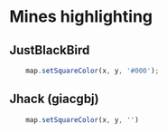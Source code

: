 # Mines highlighting
## JustBlackBird

```javascript
    map.setSquareColor(x, y, '#000');
```

## Jhack (giacgbj)

```javascript
    map.setSquareColor(x, y, '')
```
